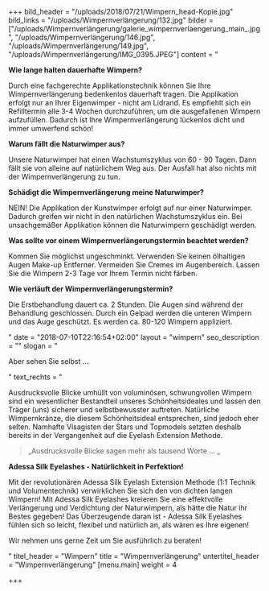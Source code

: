 +++
bild_header = "/uploads/2018/07/21/Wimpern_head-Kopie.jpg"
bild_links = "/uploads/Wimpernverlängerung/132.jpg"
bilder = ["/uploads/Wimpernverlängerung/galerie_wimpernverlaengerung_main_.jpg", "/uploads/Wimpernverlängerung/146.jpg", "/uploads/Wimpernverlängerung/149.jpg", "/uploads/Wimpernverlängerung/IMG_0395.JPEG"]
content = "<p><strong>Wie lange halten dauerhafte Wimpern?</strong></p><p>Durch eine fachgerechte Applikationstechnik können Sie Ihre Wimpernverlängerung bedenkenlos dauerhaft tragen. Die Applikation erfolgt nur an Ihrer Eigenwimper - nicht am Lidrand. Es empfiehlt sich ein Refilltermin alle 3-4 Wochen durchzuführen, um die ausgefallenen Wimpern aufzufüllen. Dadurch ist Ihre Wimpernverlängerung lückenlos dicht und immer umwerfend schön!</p><p><strong>Warum fällt die Naturwimper aus?</strong></p><p>Unsere Naturwimper hat einen Wachstumszyklus von 60 - 90 Tagen. Dann fällt sie von alleine auf natürlichem Weg aus. Der Ausfall hat also nichts mit der Wimpernverlängerung zu tun.</p><p><strong>Schädigt die Wimpernverlängerung meine Naturwimper?</strong></p><p>NEIN! Die Applikation der Kunstwimper erfolgt auf nur einer Naturwimper. Dadurch greifen wir nicht in den natürlichen Wachstumszyklus ein. Bei unsachgemäßer Applikation können die Naturwimpern geschädigt werden.</p><p><strong>Was sollte vor einem Wimpernverlängerungstermin beachtet werden?</strong></p><p>Kommen Sie möglichst ungeschminkt. Verwenden Sie keinen ölhaltigen Augen Make-up Entferner. Vermeiden Sie Cremes im Augenbereich. Lassen Sie die Wimpern 2-3 Tage vor Ihrem Termin nicht färben.</p><p><strong>Wie verläuft der Wimpernverlängerungstermin?</strong></p><p>Die Erstbehandlung dauert ca. 2 Stunden. Die Augen sind während der Behandlung geschlossen. Durch ein Gelpad werden die unteren Wimpern und das Auge geschützt. Es werden ca. 80-120 Wimpern appliziert.</p>"
date = "2018-07-10T22:16:54+02:00"
layout = "wimpern"
seo_description = ""
slogan = "<p>Aber sehen Sie selbst ...</p>"
text_rechts = "<p>Ausdrucksvolle Blicke umhüllt von voluminösen, schwungvollen Wimpern sind ein wesentlicher Bestandteil unseres Schönheitsideales und lassen den Träger (uns) sicherer und selbstbewusster auftreten. Natürliche Wimpernkränze, die diesem Schönheitsideal entsprechen, sind jedoch eher selten. Namhafte Visagisten der Stars und Topmodels setzten deshalb bereits in der Vergangenheit auf die Eyelash Extension Methode.</p><blockquote><p>„Ausdrucksvolle Blicke sagen mehr als tausend Worte ... „</p></blockquote><p><strong>Adessa Silk Eyelashes - Natürlichkeit in Perfektion!</strong></p><p>Mit der revolutionären Adessa Silk Eyelash Extension Methode (1:1 Technik und Volumentechnik) verwirklichen Sie sich den von dichten langen Wimpern! Mit Adessa Silk Eyelashes kreieren Sie eine effektvolle Verlängerung und Verdichtung der Naturwimpern, als hätte die Natur ihr Bestes gegeben! Das Überzeugende daran ist - Adessa Silk Eyelashes fühlen sich so leicht, flexibel und natürlich an, als wären es Ihre eigenen!</p><p>Wir nehmen uns gerne Zeit um Sie ausführlich zu beraten!</p>"
titel_header = "Wimpern"
title = "Wimpernverlängerung"
untertitel_header = "Wimpernverlängerung"
[menu.main]
weight = 4

+++

